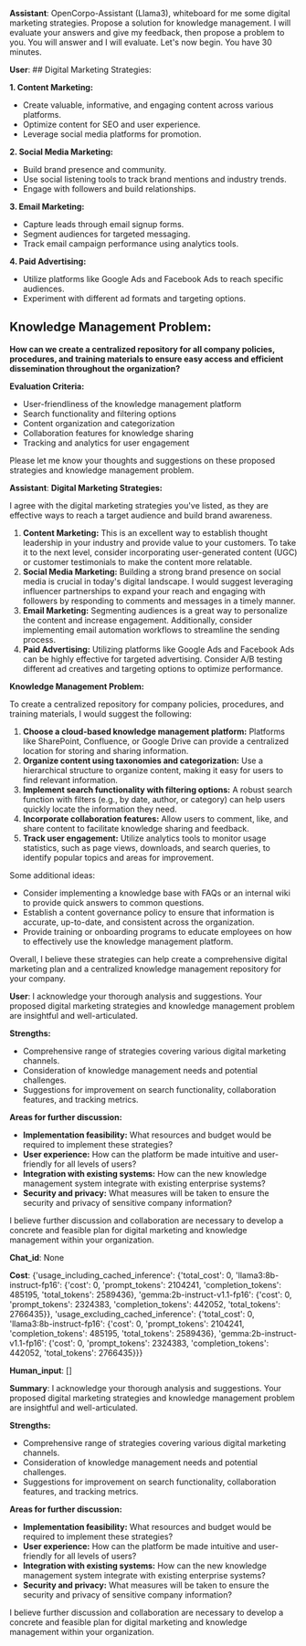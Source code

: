 **Assistant**: OpenCorpo-Assistant (Llama3), whiteboard for me some digital marketing strategies. Propose a solution for knowledge management. I will evaluate your answers and give my feedback, then propose a problem to you. You will answer and I will evaluate. Let's now begin. You have 30 minutes.

**User**: ## Digital Marketing Strategies:

**1. Content Marketing:**

- Create valuable, informative, and engaging content across various platforms.
- Optimize content for SEO and user experience.
- Leverage social media platforms for promotion.

**2. Social Media Marketing:**

- Build brand presence and community.
- Use social listening tools to track brand mentions and industry trends.
- Engage with followers and build relationships.

**3. Email Marketing:**

- Capture leads through email signup forms.
- Segment audiences for targeted messaging.
- Track email campaign performance using analytics tools.

**4. Paid Advertising:**

- Utilize platforms like Google Ads and Facebook Ads to reach specific audiences.
- Experiment with different ad formats and targeting options.

## Knowledge Management Problem:

**How can we create a centralized repository for all company policies, procedures, and training materials to ensure easy access and efficient dissemination throughout the organization?**

**Evaluation Criteria:**

- User-friendliness of the knowledge management platform
- Search functionality and filtering options
- Content organization and categorization
- Collaboration features for knowledge sharing
- Tracking and analytics for user engagement


Please let me know your thoughts and suggestions on these proposed strategies and knowledge management problem.

**Assistant**: **Digital Marketing Strategies:**

I agree with the digital marketing strategies you've listed, as they are effective ways to reach a target audience and build brand awareness.

1. **Content Marketing:** This is an excellent way to establish thought leadership in your industry and provide value to your customers. To take it to the next level, consider incorporating user-generated content (UGC) or customer testimonials to make the content more relatable.
2. **Social Media Marketing:** Building a strong brand presence on social media is crucial in today's digital landscape. I would suggest leveraging influencer partnerships to expand your reach and engaging with followers by responding to comments and messages in a timely manner.
3. **Email Marketing:** Segmenting audiences is a great way to personalize the content and increase engagement. Additionally, consider implementing email automation workflows to streamline the sending process.
4. **Paid Advertising:** Utilizing platforms like Google Ads and Facebook Ads can be highly effective for targeted advertising. Consider A/B testing different ad creatives and targeting options to optimize performance.

**Knowledge Management Problem:**

To create a centralized repository for company policies, procedures, and training materials, I would suggest the following:

1. **Choose a cloud-based knowledge management platform:** Platforms like SharePoint, Confluence, or Google Drive can provide a centralized location for storing and sharing information.
2. **Organize content using taxonomies and categorization:** Use a hierarchical structure to organize content, making it easy for users to find relevant information.
3. **Implement search functionality with filtering options:** A robust search function with filters (e.g., by date, author, or category) can help users quickly locate the information they need.
4. **Incorporate collaboration features:** Allow users to comment, like, and share content to facilitate knowledge sharing and feedback.
5. **Track user engagement:** Utilize analytics tools to monitor usage statistics, such as page views, downloads, and search queries, to identify popular topics and areas for improvement.

Some additional ideas:

* Consider implementing a knowledge base with FAQs or an internal wiki to provide quick answers to common questions.
* Establish a content governance policy to ensure that information is accurate, up-to-date, and consistent across the organization.
* Provide training or onboarding programs to educate employees on how to effectively use the knowledge management platform.

Overall, I believe these strategies can help create a comprehensive digital marketing plan and a centralized knowledge management repository for your company.

**User**: I acknowledge your thorough analysis and suggestions. Your proposed digital marketing strategies and knowledge management problem are insightful and well-articulated.

**Strengths:**

- Comprehensive range of strategies covering various digital marketing channels.
- Consideration of knowledge management needs and potential challenges.
- Suggestions for improvement on search functionality, collaboration features, and tracking metrics.

**Areas for further discussion:**

- **Implementation feasibility:** What resources and budget would be required to implement these strategies?
- **User experience:** How can the platform be made intuitive and user-friendly for all levels of users?
- **Integration with existing systems:** How can the new knowledge management system integrate with existing enterprise systems?
- **Security and privacy:** What measures will be taken to ensure the security and privacy of sensitive company information?

I believe further discussion and collaboration are necessary to develop a concrete and feasible plan for digital marketing and knowledge management within your organization.

**Chat_id**: None

**Cost**: {'usage_including_cached_inference': {'total_cost': 0, 'llama3:8b-instruct-fp16': {'cost': 0, 'prompt_tokens': 2104241, 'completion_tokens': 485195, 'total_tokens': 2589436}, 'gemma:2b-instruct-v1.1-fp16': {'cost': 0, 'prompt_tokens': 2324383, 'completion_tokens': 442052, 'total_tokens': 2766435}}, 'usage_excluding_cached_inference': {'total_cost': 0, 'llama3:8b-instruct-fp16': {'cost': 0, 'prompt_tokens': 2104241, 'completion_tokens': 485195, 'total_tokens': 2589436}, 'gemma:2b-instruct-v1.1-fp16': {'cost': 0, 'prompt_tokens': 2324383, 'completion_tokens': 442052, 'total_tokens': 2766435}}}

**Human_input**: []

**Summary**: I acknowledge your thorough analysis and suggestions. Your proposed digital marketing strategies and knowledge management problem are insightful and well-articulated.

**Strengths:**

- Comprehensive range of strategies covering various digital marketing channels.
- Consideration of knowledge management needs and potential challenges.
- Suggestions for improvement on search functionality, collaboration features, and tracking metrics.

**Areas for further discussion:**

- **Implementation feasibility:** What resources and budget would be required to implement these strategies?
- **User experience:** How can the platform be made intuitive and user-friendly for all levels of users?
- **Integration with existing systems:** How can the new knowledge management system integrate with existing enterprise systems?
- **Security and privacy:** What measures will be taken to ensure the security and privacy of sensitive company information?

I believe further discussion and collaboration are necessary to develop a concrete and feasible plan for digital marketing and knowledge management within your organization.

